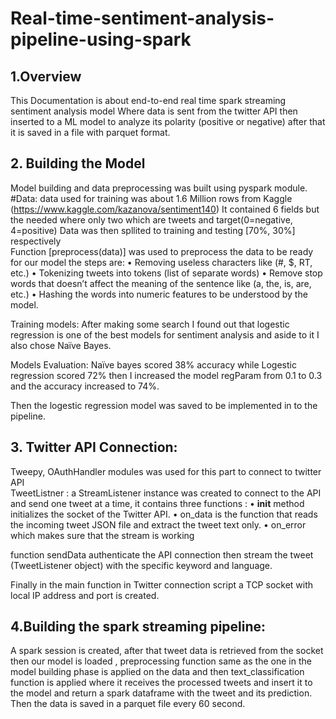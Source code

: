 # Real-time-sentiment-analysis-pipeline-using-spark
## 1.Overview 
This Documentation is about end-to-end real time spark streaming sentiment analysis model Where data is sent from the twitter API then inserted to a ML model to analyze its polarity (positive or negative) after that it is saved in a file with parquet format. 

## 2. Building the Model 
Model building and data preprocessing was built using pyspark module.  
#Data: data used for training was about 1.6 Million rows from Kaggle (https://www.kaggle.com/kazanova/sentiment140) 
It contained 6 fields but the needed where only two which are tweets and target(0=negative, 4=positive) 
Data was then spllited to training and testing [70%, 30%] respectively  
Function [preprocess(data)] was used to preprocess the data to be ready for our model the steps are: 
• Removing useless characters like (#, $, RT, etc.) 
• Tokenizing tweets into tokens (list of separate words) 
• Remove stop words that doesn’t affect the meaning of the sentence like (a, the, is, are, etc.) 
• Hashing the words into numeric features to be understood by the model. 

Training models:  After making some search I found out that logestic regression is one of the best models for sentiment analysis and aside to it I also chose Naïve Bayes.   
 
Models Evaluation:  Naïve bayes scored 38% accuracy while Logestic regression scored 72% then I increased the model regParam from 0.1 to 0.3 and the accuracy increased to 74%.  
 
Then the  logestic regression model was saved to be implemented in to the pipeline. 

## 3. Twitter API Connection: 
 
Tweepy, OAuthHandler modules was used for this part to connect to twitter API  
TweetListner : a StreamListener instance was created to connect to the API and send one tweet at a time, it contains three functions : 
• __init__ method initializes the socket of the Twitter API. 
• on_data is the function that reads the incoming tweet JSON file and extract  the tweet text only. 
• on_error which makes sure that the stream is working  
 
function sendData authenticate the API connection then stream the tweet (TweetListener object) with the specific keyword and language. 
 
Finally in the main function in Twitter connection script a TCP socket with local IP address and port is created. 

## 4.Building the spark streaming pipeline: 
A spark session is created, after that tweet data is retrieved from the socket then our model is loaded , preprocessing function same as the one in the model building phase is applied on the data and then text_classification function is applied where it receives the processed tweets and insert it to the model and return a spark dataframe with the tweet and its prediction. Then the data is saved in a parquet file every 60 second. 
